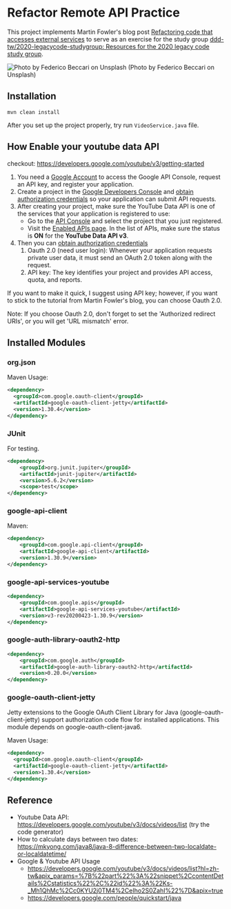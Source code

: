 # Refactor Remote API Practice

This project implements Martin Fowler's blog post [Refactoring code that accesses external services](https://martinfowler.com/articles/refactoring-external-service.html) to serve as an exercise for the study group [ddd-tw/2020-legacycode-studygroup: Resources for the 2020 legacy code study group](https://github.com/ddd-tw/2020-legacycode-studygroup).

![Photo by Federico Beccari on Unsplash](https://images.unsplash.com/photo-1454779132693-e5cd0a216ed3?ixlib=rb-1.2.1&auto=format&fit=crop&w=1351&q=80)
(Photo by Federico Beccari on Unsplash)


## Installation


```shell script
mvn clean install
```

After you set up the project properly, try run `VideoService.java` file.


## How Enable your youtube data API

checkout: https://developers.google.com/youtube/v3/getting-started

1. You need a [Google Account](https://www.google.com/accounts/NewAccount) to access the Google API Console, request an API key, and register your application.
2. Create a project in the [Google Developers Console](https://console.developers.google.com) and [obtain authorization credentials](https://developers.google.com/youtube/registering_an_application) so your application can submit API requests.
3. After creating your project, make sure the YouTube Data API is one of the services that your application is registered to use:
    * Go to the [API Console](https://console.developers.google.com/) and select the project that you just registered. 
    * Visit the [Enabled APIs page](https://console.developers.google.com/apis/enabled). In the list of APIs, make sure the status is **ON** for the **YouTube Data API v3**.  
4. Then you can [obtain authorization credentials](https://developers.google.com/youtube/registering_an_application?hl=zh-tw)
    1. Oauth 2.0 (need user login): Whenever your application requests private user data, it must send an OAuth 2.0 token along with the request.
    2. API key: The key identifies your project and provides API access, quota, and reports.

If you want to make it quick, I suggest using API key; however, if you want to stick to the tutorial from Martin Fowler's blog, you can choose Oauth 2.0.

Note: If you choose Oauth 2.0, don't forget to set the 'Authorized redirect URIs', or you will get 'URL mismatch' error.


## Installed Modules

### org.json

Maven Usage:
```xml
<dependency>
  <groupId>com.google.oauth-client</groupId>
  <artifactId>google-oauth-client-jetty</artifactId>
  <version>1.30.4</version>
</dependency>

```


### JUnit

For testing.

```xml
<dependency>
    <groupId>org.junit.jupiter</groupId>
    <artifactId>junit-jupiter</artifactId>
    <version>5.6.2</version>
    <scope>test</scope>
</dependency>
```

### google-api-client

Maven:
```xml
<dependency>
    <groupId>com.google.api-client</groupId>
    <artifactId>google-api-client</artifactId>
    <version>1.30.9</version>
</dependency>
```

### google-api-services-youtube
```xml
<dependency>
    <groupId>com.google.apis</groupId>
    <artifactId>google-api-services-youtube</artifactId>
    <version>v3-rev20200423-1.30.9</version>
</dependency>
```

### google-auth-library-oauth2-http

```xml
<dependency>
    <groupId>com.google.auth</groupId>
    <artifactId>google-auth-library-oauth2-http</artifactId>
    <version>0.20.0</version>
</dependency>
```

### google-oauth-client-jetty


Jetty extensions to the Google OAuth Client Library for Java (google-oauth-client-jetty) support authorization code flow for installed applications. This module depends on google-oauth-client-java6.

Maven Usage:
```xml
<dependency>
  <groupId>com.google.oauth-client</groupId>
  <artifactId>google-oauth-client-jetty</artifactId>
  <version>1.30.4</version>
</dependency>
```

## Reference

* Youtube Data API: https://developers.google.com/youtube/v3/docs/videos/list (try the code generator)
* How to calculate days between two dates: https://mkyong.com/java8/java-8-difference-between-two-localdate-or-localdatetime/
* Google & Youtube API Usage
    * https://developers.google.com/youtube/v3/docs/videos/list?hl=zh-tw&apix_params=%7B%22part%22%3A%22snippet%2CcontentDetails%2Cstatistics%22%2C%22id%22%3A%22Ks-_Mh1QhMc%2Cc0KYU2j0TM4%2CeIho2S0ZahI%22%7D&apix=true
    * https://developers.google.com/people/quickstart/java
